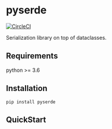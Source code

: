 # pyserde

[![CircleCI](https://circleci.com/gh/yukinarit/pyserde.svg?style=svg)](https://circleci.com/gh/yukinarit/pyserde)

Serialization library on top of dataclasses.


## Requirements

python >= 3.6

## Installation

```
pip install pyserde
```

## QuickStart

